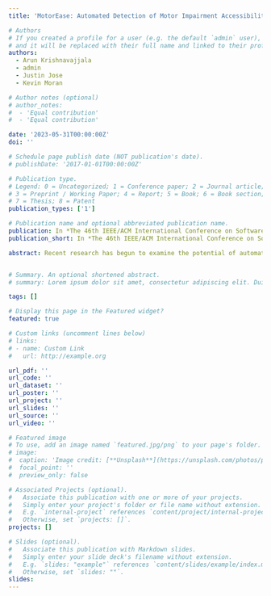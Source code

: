 ```yaml
---
title: 'MotorEase: Automated Detection of Motor Impairment Accessibility Issues in Mobile App UIs'

# Authors
# If you created a profile for a user (e.g. the default `admin` user), write the username (folder name) here
# and it will be replaced with their full name and linked to their profile.
authors:
  - Arun Krishnavajjala
  - admin
  - Justin Jose
  - Kevin Moran

# Author notes (optional)
# author_notes:
#  - 'Equal contribution'
#  - 'Equal contribution'

date: '2023-05-31T00:00:00Z'
doi: ''

# Schedule page publish date (NOT publication's date).
# publishDate: '2017-01-01T00:00:00Z'

# Publication type.
# Legend: 0 = Uncategorized; 1 = Conference paper; 2 = Journal article;
# 3 = Preprint / Working Paper; 4 = Report; 5 = Book; 6 = Book section;
# 7 = Thesis; 8 = Patent
publication_types: ['1']

# Publication name and optional abbreviated publication name.
publication: In *The 46th IEEE/ACM International Conference on Software Engineering (ICSE 2024), Lisbon, Portugal, April 14th-20th, 2024, to appear*
publication_short: In *The 46th IEEE/ACM International Conference on Software Engineering (ICSE 2024), Lisbon, Portugal, April 14th-20th, 2024, to appear*

abstract: Recent research has begun to examine the potential of automatically finding and fixing accessibility issues that manifest in software. However, while recent work makes important progress, it has generally been skewed toward identifying issues that affect users with certain disabilities, such as those with visual or hearing impairments. However there are other groups of users with different types of disabilities that also need software tooling support to improve their experience. As such, this paper aims to automatically identify accessibility issues in mobile apps that affect users with motor-impairments. To move toward this goal, this paper introduces a novel approach, called MotorEase, capable of identifying accessibility issues in mobile app UIs that impact motor-impaired users. Motor-impaired users often have limited ability to interact with touch-based devices, and instead may make use of a switch or other assistive mechanism - hence UIs must be designed to support both limited touch gestures and the use of assistive devices. MotorEase adapts computer vision and text processing techniques to enable a semantic understanding of app UI screens, enabling the detection of violations related to four popular, previously unexplored UI design guidelines that support motor-impaired users, including: (i) visual touch target size, (ii) expanding sections, (iii) persisting elements, and (iv) adjacent icon visual distance. We evaluate MotorEase on a newly derived benchmark, called MotorCheck, that contains 555 manually annotated examples of violations to the above accessibility guidelines, across 1599 screens collected from 70 applications via a mobile app testing tool. Our experiments illustrate that MotorEase is able to identify violations with an average accuracy of 90%, and a false positive rate of less than 9%, outperforming baseline techniques.


# Summary. An optional shortened abstract.
# summary: Lorem ipsum dolor sit amet, consectetur adipiscing elit. Duis posuere tellus ac convallis placerat. Proin tincidunt magna sed ex sollicitudin condimentum.

tags: []

# Display this page in the Featured widget?
featured: true

# Custom links (uncomment lines below)
# links:
# - name: Custom Link
#   url: http://example.org

url_pdf: ''
url_code: ''
url_dataset: ''
url_poster: ''
url_project: ''
url_slides: ''
url_source: ''
url_video: ''

# Featured image
# To use, add an image named `featured.jpg/png` to your page's folder.
# image:
#  caption: 'Image credit: [**Unsplash**](https://unsplash.com/photos/pLCdAaMFLTE)'
#  focal_point: ''
#  preview_only: false

# Associated Projects (optional).
#   Associate this publication with one or more of your projects.
#   Simply enter your project's folder or file name without extension.
#   E.g. `internal-project` references `content/project/internal-project/index.md`.
#   Otherwise, set `projects: []`.
projects: []

# Slides (optional).
#   Associate this publication with Markdown slides.
#   Simply enter your slide deck's filename without extension.
#   E.g. `slides: "example"` references `content/slides/example/index.md`.
#   Otherwise, set `slides: ""`.
slides:
---
```


<!-- {{% callout note %}}
Click the _Cite_ button above to demo the feature to enable visitors to import publication metadata into their reference management software.
{{% /callout %}}

{{% callout note %}}
Create your slides in Markdown - click the _Slides_ button to check out the example.
{{% /callout %}}

Supplementary notes can be added here, including [code, math, and images](https://wowchemy.com/docs/writing-markdown-latex/).
 -->
